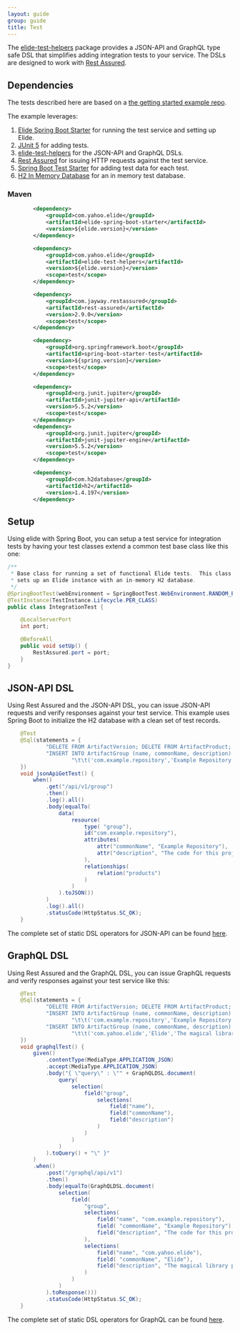 ```yaml
---
layout: guide
group: guide
title: Test
---
```


The [elide-test-helpers](https://github.com/yahoo/elide/tree/master/elide-contrib/elide-test-helpers) package provides a JSON-API and GraphQL
type safe DSL that simplifies adding integration tests to your service.  The DSLs are designed to work with [Rest Assured](http://rest-assured.io/).

## Dependencies

The tests described here are based on a [the getting started example repo][elide-demo].

The example leverages: 
1. [Elide Spring Boot Starter][elide-spring] for running the test service and setting up Elide.
2. [JUnit 5](https://junit.org/junit5/) for adding tests.
3. [elide-test-helpers](https://github.com/yahoo/elide/tree/master/elide-contrib/elide-test-helpers) for the JSON-API and GraphQL DSLs.
4. [Rest Assured](http://rest-assured.io/) for issuing HTTP requests against the test service.
5. [Spring Boot Test Starter](https://mvnrepository.com/artifact/org.springframework.boot/spring-boot-starter-test) for adding test data for each test.
6. [H2 In Memory Database](https://www.h2database.com/html/main.html) for an in memory test database.

### Maven 
```xml
        <dependency>
            <groupId>com.yahoo.elide</groupId>
            <artifactId>elide-spring-boot-starter</artifactId>
            <version>${elide.version}</version>
        </dependency>

        <dependency>
            <groupId>com.yahoo.elide</groupId>
            <artifactId>elide-test-helpers</artifactId>
            <version>${elide.version}</version>
            <scope>test</scope>
        </dependency>

        <dependency>
            <groupId>com.jayway.restassured</groupId>
            <artifactId>rest-assured</artifactId>
            <version>2.9.0</version>
            <scope>test</scope>
        </dependency>

        <dependency>
            <groupId>org.springframework.boot</groupId>
            <artifactId>spring-boot-starter-test</artifactId>
            <version>${spring.version}</version>
            <scope>test</scope>
        </dependency>

        <dependency>
            <groupId>org.junit.jupiter</groupId>
            <artifactId>junit-jupiter-api</artifactId>
            <version>5.5.2</version>
            <scope>test</scope>
        </dependency>
        <dependency>
            <groupId>org.junit.jupiter</groupId>
            <artifactId>junit-jupiter-engine</artifactId>
            <version>5.5.2</version>
            <scope>test</scope>
        </dependency>

        <dependency>
            <groupId>com.h2database</groupId>
            <artifactId>h2</artifactId>
            <version>1.4.197</version>
        </dependency>
```

## Setup

Using elide with Spring Boot, you can setup a test service for integration tests by having your test classes extend a common test base class like this one:

```java
/**
 * Base class for running a set of functional Elide tests.  This class
 * sets up an Elide instance with an in-memory H2 database.
 */
@SpringBootTest(webEnvironment = SpringBootTest.WebEnvironment.RANDOM_PORT)
@TestInstance(TestInstance.Lifecycle.PER_CLASS)
public class IntegrationTest {

    @LocalServerPort
    int port;

    @BeforeAll
    public void setUp() {
        RestAssured.port = port;
    }
}
```
## JSON-API DSL

Using Rest Assured and the JSON-API DSL, you can issue JSON-API requests and verify responses against your test service.  This example uses Spring Boot to initialize the H2 database with a clean set of test records.

```java
    @Test
    @Sql(statements = {
            "DELETE FROM ArtifactVersion; DELETE FROM ArtifactProduct; DELETE FROM ArtifactGroup;",
            "INSERT INTO ArtifactGroup (name, commonName, description) VALUES\n" +
                    "\t\t('com.example.repository','Example Repository','The code for this project');"
    })
    void jsonApiGetTest() {
        when()
            .get("/api/v1/group")
            .then()
            .log().all()
            .body(equalTo(
                data(
                    resource(
                        type( "group"),
                        id("com.example.repository"),
                        attributes(
                            attr("commonName", "Example Repository"),
                            attr("description", "The code for this project")
                        ),
                        relationships(
                            relation("products")
                        )
                    )
                ).toJSON())
            )
            .log().all()
            .statusCode(HttpStatus.SC_OK);
    }
```

The complete set of static DSL operators for JSON-API can be found [here](https://github.com/yahoo/elide/blob/master/elide-contrib/elide-test-helpers/src/main/java/com/yahoo/elide/contrib/testhelpers/jsonapi/JsonApiDSL.java).

## GraphQL DSL

Using Rest Assured and the GraphQL DSL, you can issue GraphQL requests and verify responses against your test service like this:

```java
    @Test
    @Sql(statements = {
            "DELETE FROM ArtifactVersion; DELETE FROM ArtifactProduct; DELETE FROM ArtifactGroup;",
            "INSERT INTO ArtifactGroup (name, commonName, description) VALUES\n" +
                    "\t\t('com.example.repository','Example Repository','The code for this project');",
            "INSERT INTO ArtifactGroup (name, commonName, description) VALUES\n" +
                    "\t\t('com.yahoo.elide','Elide','The magical library powering this project');"
    })
    void graphqlTest() {
        given()
            .contentType(MediaType.APPLICATION_JSON)
            .accept(MediaType.APPLICATION_JSON)
            .body("{ \"query\" : \"" + GraphQLDSL.document(
                query(
                    selection(
                        field("group",
                            selections(
                                field("name"),
                                field("commonName"),
                                field("description")
                            )
                        )
                    )
                )
            ).toQuery() + "\" }"
        )
        .when()
            .post("/graphql/api/v1")
            .then()
            .body(equalTo(GraphQLDSL.document(
                selection(
                    field(
                        "group",
                        selections(
                            field("name", "com.example.repository"),
                            field( "commonName", "Example Repository"),
                            field("description", "The code for this project")
                        ),
                        selections(
                            field("name", "com.yahoo.elide"),
                            field( "commonName", "Elide"),
                            field("description", "The magical library powering this project")
                        )
                    )
                )
            ).toResponse()))
            .statusCode(HttpStatus.SC_OK);
    }
```


The complete set of static DSL operators for GraphQL can be found [here](https://github.com/yahoo/elide/blob/master/elide-contrib/elide-test-helpers/src/main/java/com/yahoo/elide/contrib/testhelpers/graphql/GraphQLDSL.java).

[elide-demo]: https://github.com/yahoo/elide-spring-boot-example
[elide-spring]: https://github.com/yahoo/elide/tree/master/elide-spring/elide-spring-boot-starter
